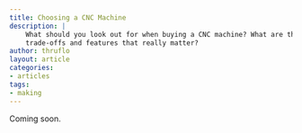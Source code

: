 ```yaml
---
title: Choosing a CNC Machine
description: |
    What should you look out for when buying a CNC machine? What are the
    trade-offs and features that really matter?
author: thruflo
layout: article
categories:
- articles
tags:
- making
---
```


Coming soon.
